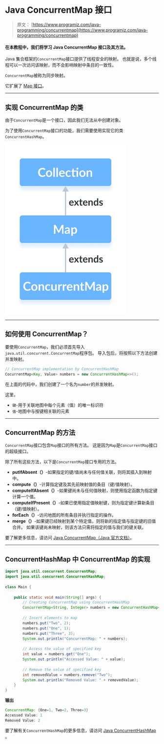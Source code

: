 # Java ConcurrentMap 接口

> 原文： [https://www.programiz.com/java-programming/concurrentmap](https://www.programiz.com/java-programming/concurrentmap)

#### 在本教程中，我们将学习 Java ConcurrentMap 接口及其方法。

Java 集合框架的`ConcurrentMap`接口提供了线程安全的映射。 也就是说，多个线程可以一次访问该映射，而不会影响映射中条目的一致性。

`ConcurrentMap`被称为同步映射。

它扩展了 [Map 接口](/java-programming/map "Java Map Interface")。

* * *

## 实现 ConcurrentMap 的类

由于`ConcurrentMap`是一个接口，因此我们无法从中创建对象。

为了使用`ConcurrentMap`接口的功能，我们需要使用实现它的类`ConcurrentHashMap`。

![Java ConcurrentHashMap interface extends the Java ConcurrentMap interface.](img/83c047e4b11e5a2c84cd489d91daeae4.png)

* * *

## 如何使用 ConcurrentMap？

要使用`ConcurrentMap`，我们必须首先导入`java.util.concurrent.ConcurrentMap`程序包。 导入包后，将按照以下方法创建并发映射。

```java
// ConcurrentMap implementation by ConcurrentHashMap
CocurrentMap<Key, Value> numbers = new ConcurrentHashMap<>(); 
```

在上面的代码中，我们创建了一个名为`number`的并发映射。

这里，

*   `键`-用于关联地图中每个元素（值）的唯一标识符
*   `值`-地图中与按键相关联的元素

* * *

## ConcurrentMap 的方法

`ConcurrentMap`接口包含`Map`接口的所有方法。 这是因为`Map`是`ConcurrentMap`接口的超级接口。

除了所有这些方法，以下是`ConcurrentMap`接口专用的方法。

*   **putIfAbsent（）**-如果指定的键/值尚未与任何值关联，则将其插入到映射中。
*   **compute（）**-计算指定键及其先前映射值的条目（键/值映射）。
*   **computeIfAbsent（）**-如果键尚未与任何值映射，则使用指定函数为指定键计算一个值。
*   **computeIfPresent（）**-如果已使用指定值映射键，则为指定键计算新条目（键/值映射）。
*   **forEach（）**-访问地图的所有条目并执行指定的操作。
*   **merge（）**-如果键已经映射到某个特定值，则将新的指定值与指定键的旧值合并。 如果该键尚未映射，则该方法只需将指定的值与我们的键关联。

要了解更多信息，请访问 [Java ConcurrentMap（Java 官方文档）](https://docs.oracle.com/javase/8/docs/api/java/util/concurrent/ConcurrentMap.html#compute-K-java.util.function.BiFunction-)。

* * *

## ConcurrentHashMap 中 ConcurrentMap 的实现

```java
import java.util.concurrent.ConcurrentMap;
import java.util.concurrent.ConcurrentHashMap;

class Main {

    public static void main(String[] args) {
        // Creating ConcurrentMap using ConcurrentHashMap
        ConcurrentMap<String, Integer> numbers = new ConcurrentHashMap<>();

        // Insert elements to map
        numbers.put("Two", 2);
        numbers.put("One", 1);
        numbers.put("Three", 3);
        System.out.println("ConcurrentMap: " + numbers);

        // Access the value of specified key
        int value = numbers.get("One");
        System.out.println("Accessed Value: " + value);

        // Remove the value of specified key
        int removedValue = numbers.remove("Two");
        System.out.println("Removed Value: " + removedValue);
    }
} 
```

**输出**

```java
ConcurrentMap: {One=1, Two=2, Three=3}
Accessed Value: 1
Removed Value: 2 
```

要了解有关`ConcurrentHashMap`的更多信息，请访问 [Java ConcurrentHashMap](/java-programming/concurrenthashmap "Java ConcurrentHashMap class") 。